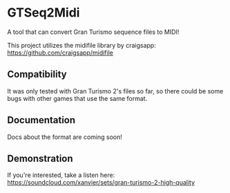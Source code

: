 # GTSeq2Midi
A tool that can convert Gran Turismo sequence files to MIDI!

This project utilizes the midifile library by craigsapp: https://github.com/craigsapp/midifile

## Compatibility
It was only tested with Gran Turismo 2's files so far, so there could be some bugs with other games that use the same format.

## Documentation
Docs about the format are coming soon!

## Demonstration
If you're interested, take a listen here: https://soundcloud.com/xanvier/sets/gran-turismo-2-high-quality
